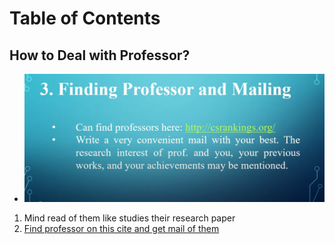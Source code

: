 # Table of Contents

## How to Deal with Professor?
- ![professor_convince](images/professor.png)
1. Mind read of them like studies their research paper 
1. [Find professor on this cite and get mail of them](https://csrankings.org/#/index?all&asia)